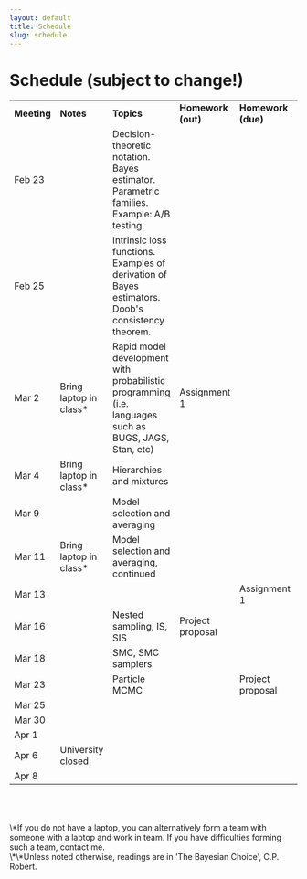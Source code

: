 ```yaml
---
layout: default
title: Schedule
slug: schedule
---
```


Schedule (subject to change!)
=============================


<table>  <tr>    <td><b>Meeting</b></td>    <td><b>Notes</b></td>    <td><b>Topics</b></td>    <td><b>Homework (out)</b></td>    <td><b>Homework (due)</b></td>    <td><b>Readings**</b></td>  </tr>  <tr>    <td>Feb 23</td>    <td></td>    <td>Decision-theoretic notation. Bayes estimator. Parametric families. Example: A/B testing.</td>    <td></td>    <td></td>    <td>1.1, 1.2</td>  </tr>  <tr>    <td>Feb 25</td>    <td></td>    <td>Intrinsic loss functions. Examples of derivation of Bayes estimators. Doob's consistency theorem.</td>    <td></td>    <td></td>    <td>2.1, 2.3, 2.5, 3.3</td>  </tr>  <tr>    <td>Mar 2</td>    <td>Bring laptop in class*</td>    <td>Rapid model development with probabilistic programming (i.e. languages such as BUGS, JAGS, Stan, etc)</td>    <td>Assignment 1</td>    <td></td>    <td></td>  </tr>  <tr>    <td>Mar 4</td>    <td>Bring laptop in class*</td>    <td>Hierarchies and mixtures</td>    <td></td>    <td></td>    <td>10.1, 10.2</td>  </tr>  <tr>    <td>Mar 9</td>    <td></td>    <td>Model selection and averaging</td>    <td></td>    <td></td>    <td>7.1</td>  </tr>  <tr>    <td>Mar 11</td>    <td>Bring laptop in class*</td>    <td>Model selection and averaging, continued</td>    <td></td>    <td></td>    <td>7.3</td>  </tr>  <tr>    <td>Mar 13</td>    <td></td>    <td></td>    <td></td>    <td>Assignment 1</td>    <td></td>  </tr>  <tr>    <td>Mar 16</td>    <td></td>    <td>Nested sampling, IS, SIS</td>    <td>Project proposal</td>    <td></td>    <td>6.1, 6.2</td>  </tr>  <tr>    <td>Mar 18</td>    <td></td>    <td>SMC, SMC samplers</td>    <td></td>    <td></td>    <td></td>  </tr>  <tr>    <td>Mar 23</td>    <td></td>    <td>Particle MCMC</td>    <td></td>    <td>Project proposal</td>    <td></td>  </tr>  <tr>    <td>Mar 25</td>    <td></td>    <td></td>    <td></td>    <td></td>    <td></td>  </tr>  <tr>    <td>Mar 30</td>    <td></td>    <td></td>    <td></td>    <td></td>    <td></td>  </tr>  <tr>    <td>Apr 1</td>    <td></td>    <td></td>    <td></td>    <td></td>    <td></td>  </tr>  <tr>    <td>Apr 6</td>    <td>University closed.</td>    <td></td>    <td></td>    <td></td>    <td></td>  </tr>  <tr>    <td>Apr 8</td>    <td></td>    <td></td>    <td></td>    <td></td>    <td></td>  </tr><!-- schedule --></table>

<br/>
<br/>
<br/>
\*If you do not have a laptop, you can alternatively form a team with someone with a laptop and work in team. If you have difficulties forming such a team, contact me.
<br/>
\*\*Unless noted otherwise, readings are in 'The Bayesian Choice', C.P. Robert.
